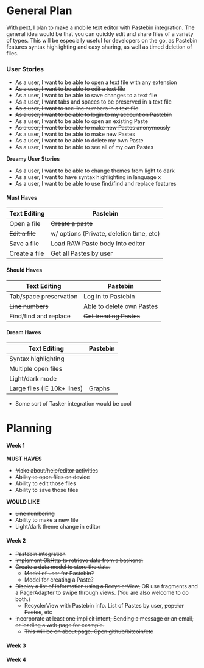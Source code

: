 General Plan
======

With pext, I plan to make a mobile text editor with Pastebin integration. The general idea would be that you can quickly edit and share files of a variety of types. This will be especially useful for developers on the go, as Pastebin features syntax highlighting and easy sharing, as well as timed deletion of files.


### User Stories
* As a user, I want to be able to open a text file with any extension
* ~~As a user, I want to be able to edit a text file~~
* As a user, I want to be able to save changes to a text file
* As a user, I want tabs and spaces to be preserved in a text file
* ~~As a user, I want to see line numbers in a text file~~
* ~~As a user, I want to be able to login to my account on  Pastebin~~
* As a user, I want to be able to open an existing Paste
* ~~As a user, I want to be able to make new Pastes anonymously~~
* As a user, I want to be able to make new Pastes
* As a user, I want to be able to delete my own Paste
* As a user, I want to be able to see all of my own Pastes

**Dreamy User Stories**
* As a user, I want to be able to change themes from light to dark
* As a user, I want to have syntax highlighting in language x
* As a user, I want to be able to use find/find and replace features


#### Must Haves
Text Editing | Pastebin
-------------|-------------
Open a file | ~~Create a paste~~
~~Edit a file~~ | w/ options (Private, deletion time, etc)
Save a file | Load RAW Paste body into editor
Create a file |  Get all Pastes by user

#### Should Haves
Text Editing | Pastebin
-------------|-------------
Tab/space preservation | Log in to Pastebin
~~Line numbers~~ | Able to delete own Pastes
Find/find and replace | ~~Get trending Pastes~~

#### Dream Haves
Text Editing | Pastebin
-------------|-------------
Syntax highlighting | 
Multiple open files | 
Light/dark mode | 
Large files (IE 10k+ lines) | Graphs
* Some sort of Tasker integration would be cool

Planning
======

#### Week 1
**MUST HAVES**
* ~~Make about/help/editor activities~~
* ~~Ability to open files on device~~
* Ability to edit those files
* Ability to save those files

**WOULD LIKE**
* ~~Line numbering~~
* Ability to make a new file
* Light/dark theme change in editor


#### Week 2
* ~~Pastebin integration~~
* ~~Implement OkHttp to retrieve data from a backend.~~
* ~~Create a data model to store the data.~~
  * ~~Model of user for Pastebin?~~
  * ~~Model for creating a Paste?~~
* ~~Display a list of information using a RecyclerView,~~ OR use fragments and a PagerAdapter to swipe through views. (You are also welcome to do both.)
  * RecyclerView with Pastebin info. List of Pastes by user, ~~popular Pastes~~, etc
* ~~Incorporate at least one implicit intent; Sending a message or an email, or loading a web page for example.~~
  * ~~This will be on about page. Open github/bitcoin/etc~~

#### Week 3


#### Week 4

